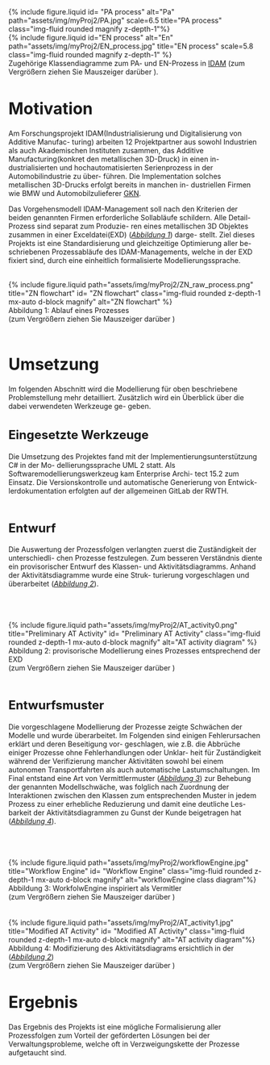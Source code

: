 <div class="row justify-content-sm-center">
    <div class="img-magnifier-container col-sm-6 mt-3 mt-md-0">
        {% include figure.liquid id= "PA process" alt="Pa" path="assets/img/myProj2/PA.jpg" scale=6.5
        title="PA process" class="img-fluid rounded magnify z-depth-1"%}
    </div>
    <div class="col-sm-6 mt-3 mt-md-0 image-container img-magnifier-container justify-content-sm-center">
        {% include figure.liquid id="EN process" alt="En" path="assets/img/myProj2/EN_process.jpg" title="EN process" scale=5.8 
        class="img-fluid rounded magnify z-depth-1" %}
    </div>
</div>
<div class="caption">
     Zugehörige Klassendiagramme zum PA- und EN-Prozess in <a href="https://dap-aachen.de/2022-06-22-idam">IDAM</a> (zum Vergrößern ziehen Sie Mauszeiger darüber
    <tr>
      <td style="vertical-align: top; text-align: center" >
        <i class="fa-sharp fa-solid fa-magnifying-glass-plus iconmagnifyPlus" aria-hidden="true"></i>
      </td>
      <td class="building">).</td>
    </tr>
</div> 
<h1 style="font-size: 32px;">Motivation</h1>
Am Forschungsprojekt IDAM(Industrialisierung und Digitalisierung von Additive Manufac-
turing) arbeiten 12 Projektpartner aus sowohl Industrien als auch Akademischen Instituten
zusammen, das Additive Manufacturing(konkret den metallischen 3D-Druck) in einen in-
dustrialisierten und hochautomatisierten Serienprozess in der Automobilindustrie zu über-
führen. Die Implementation solches metallischen 3D-Drucks erfolgt bereits in manchen in-
dustriellen Firmen wie BMW und Automobilzulieferer <a href="https://de.wikipedia.org/wiki/GKN_(Unternehmen)">GKN</a>.

Das Vorgehensmodell IDAM-Management soll nach den Kriterien der beiden genannten
Firmen erforderliche Sollabläufe schildern. Alle Detail-Prozess sind separat zum Produzie-
ren eines metallischen 3D Objektes zusammen in einer Exceldatei(EXD) (*[Abbildung 1](#caption1)*) darge-
stellt. Ziel dieses Projekts ist eine Standardisierung und gleichzeitige Optimierung aller be-
schriebenen Prozessabläufe des IDAM-Managements, welche in der EXD fixiert sind, durch
eine einheitlich formalisierte Modellierungssprache.

<br>
<div class="image-270dg-grid-caption-wrapper">
    <div class="row">
        <div class="col-sm mt-3 mt-md-0 img-magnifier-container" id="caption1">
            {% include figure.liquid path="assets/img/myProj2/ZN_raw_process.png" title="ZN flowchart" id= "ZN flowchart"
            class="img-fluid rounded z-depth-1 mx-auto d-block magnify" alt="ZN flowchart" %}
        </div>
    </div>
    <div class="caption">
        Abbildung 1: Ablauf eines Prozesses <br> (zum Vergrößern ziehen Sie Mauszeiger darüber 
        <tr>
          <td style="vertical-align: top; text-align: center" >
            <i class="fa-sharp fa-solid fa-magnifying-glass-plus iconmagnifyPlus" aria-hidden="true"></i>
          </td>
          <td class="building">)</td>
        </tr>
    </div>
</div>
<br>


<h1 style="font-size: 32px;">Umsetzung</h1>
Im folgenden Abschnitt wird die Modellierung für oben beschriebene Problemstellung
mehr detailliert. Zusätzlich wird ein Überblick über die dabei verwendeten Werkzeuge ge-
geben.

<br>
<h2 style="font-size: 24px;">Eingesetzte Werkzeuge</h2>
Die Umsetzung des Projektes fand mit der Implementierungsunterstützung C# in der Mo-
dellierungssprache UML 2 statt. Als Softwaremodellierungswerkzeug kam Enterprise Archi-
tect 15.2 zum Einsatz. Die Versionskontrolle und automatische Generierung von Entwick-
lerdokumentation erfolgten auf der allgemeinen GitLab der RWTH.
<br>
<br>
<h2 style="font-size: 24px;">Entwurf</h2>

Die Auswertung der Prozessfolgen verlangten zuerst die Zuständigkeit der unterschiedli-
chen Prozesse festzulegen. Zum besseren Verständnis diente ein provisorischer Entwurf
des Klassen- und Aktivitätsdiagramms. Anhand der Aktivitätsdiagramme wurde eine Struk-
turierung vorgeschlagen und überarbeitet (<a href="#caption2"><i>Abbildung 2</i></a>).

<br>
<br>
<br>
<div class="image-270dg-grid-caption-wrapper">
    <div class="row">
        <div class="col-sm mt-3 mt-md-0 img-magnifier-container" id="caption2">
            {% include figure.liquid path="assets/img/myProj2/AT_activity0.png" title="Preliminary AT Activity" id= "Preliminary AT Activity"
            class="img-fluid rounded z-depth-1 mx-auto d-block magnify" alt="AT activity diagram" %}
        </div>
    </div>
    <div class="caption">
        Abbildung 2: provisorische Modellierung eines Prozesses entsprechend der EXD <br> (zum Vergrößern ziehen Sie Mauszeiger darüber
        <tr>
          <td style="vertical-align: top; text-align: center" >
            <i class="fa-sharp fa-solid fa-magnifying-glass-plus iconmagnifyPlus" aria-hidden="true"></i>
          </td>
          <td class="building">)</td>
        </tr>
    </div>
</div>
<br>
<h2 style="font-size: 24px;">Entwurfsmuster</h2>

Die vorgeschlagene Modellierung der Prozesse zeigte Schwächen der Modelle und wurde
überarbeitet. Im Folgenden sind einigen Fehlerursachen erklärt und deren Beseitigung vor-
geschlagen, wie z.B. die Abbrüche einiger Prozesse ohne Fehlerhandlungen oder Unklar-
heit für Zuständigkeit während der Verifizierung mancher Aktivitäten sowohl bei einem
autonomen Transportfahrten als auch automatische Lastumschaltungen. Im Final entstand
eine Art von Vermittlermuster (<a href="#caption3"><i>Abbildung 3</i></a>)  zur Behebung der genannten Modellschwäche, was folglich nach Zuordnung der Interaktionen zwischen den Klassen zum 
entsprechenden Muster in jedem Prozess zu einer erhebliche Reduzierung und damit eine deutliche Les-
barkeit der Aktivitätsdiagrammen zu Gunst der Kunde beigetragen hat (<a href="#caption4"><i>Abbildung 4</i></a>).

<br>
<br>
<br>
<div class="image-270dg-grid-caption-wrapper">
    <div class="row">
        <div class="col-sm mt-3 mt-md-0 img-magnifier-container justify-content-sm-center">
            {% include figure.liquid path="assets/img/myProj2/workflowEngine.jpg" title="Workflow Engine" id= "Workflow Engine"
            class="img-fluid rounded z-depth-1 mx-auto d-block magnify" alt="workflowEngine class diagram"%}
        </div>
    </div>
    <div class="caption" id="caption3">
        Abbildung 3: WorkfolwEngine inspiriert als Vermitler <br> (zum Vergrößern ziehen Sie Mauszeiger darüber
        <tr>
          <td style="vertical-align: top; text-align: center" >
            <i class="fa-sharp fa-solid fa-magnifying-glass-plus iconmagnifyPlus" aria-hidden="true"></i>
          </td>
          <td class="building">)</td>
        </tr>
    </div>
</div>


<br>
<br>
<div class="image-270dg-grid-caption-wrapper">
    <div class="row">
        <div class="col-sm mt-3 mt-md-0 img-magnifier-container justify-content-sm-center">
            {% include figure.liquid path="assets/img/myProj2/AT_activity1.jpg" title="Modified AT Activity" id= "Modified AT Activity"
            class="img-fluid rounded z-depth-1 mx-auto d-block magnify" alt="AT activity diagram"%}
        </div>
    </div>
    <div class="caption" id="caption4">
        Abbildung 4: Modifizierung des Aktivitätsdiagrams ersichtlich in der (<a href="#caption2"><i>Abbildung 2</i></a>) <br> (zum Vergrößern ziehen Sie Mauszeiger darüber
        <tr>
          <td style="vertical-align: top; text-align: center" >
            <i class="fa-sharp fa-solid fa-magnifying-glass-plus iconmagnifyPlus" aria-hidden="true"></i>
          </td>
          <td class="building">)</td>
        </tr>
    </div>
</div>

<h1 style="font-size: 32px;">Ergebnis</h1>
Das Ergebnis des Projekts ist eine mögliche Formalisierung aller Prozessfolgen zum Vorteil
der geförderten Lösungen bei der Verwaltungsprobleme, welche oft in Verzweigungskette
der Prozesse aufgetaucht sind.
<div><br></div>





